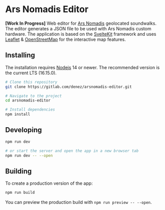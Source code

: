 # Ars Nomadis Editor

**[Work In Progress]** Web editor for [Ars Nomadis](https://www.arsnomadis.eu/) geolocated soundwalks. The editor generates a JSON file to be used with Ars Nomadis custom hardware. The application is based on the [SvelteKit](https://kit.svelte.dev/) framework and uses [Leaflet](https://leafletjs.com/) & [OpenStreetMap](https://www.openstreetmap.org/) for the interactive map features.

## Installing

The installation requires [Nodejs](https://nodejs.org/en/) 14 or newer. The recommended version is the current LTS (16.15.0).

```bash
# Clone this repository
git clone https://gitlab.com/denez/arsnomadis-editor.git

# Navigate to the project
cd arsnomadis-editor

# Install dependencies
npm install
```

## Developing

```bash
npm run dev

# or start the server and open the app in a new browser tab
npm run dev -- --open
```

## Building

To create a production version of the app:

```bash
npm run build
```

You can preview the production build with `npm run preview -- --open`.
